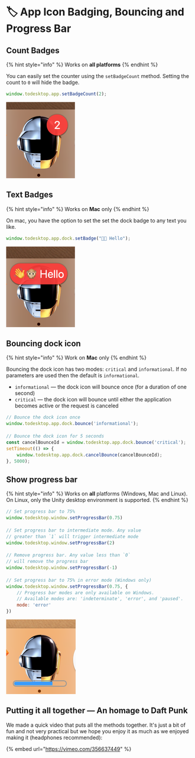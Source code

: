 # 🏷 App Icon Badging, Bouncing and Progress Bar

## Count Badges

{% hint style="info" %}
Works on **all platforms**
{% endhint %}

You can easily set the counter using the `setBadgeCount` method. Setting the count to `0` will hide the badge.

```javascript
window.todesktop.app.setBadgeCount(2);
```

![Badge count set to 2 \(Mac\)](../.gitbook/assets/image%20%2814%29.png)

## Text Badges

{% hint style="info" %}
Works on **Mac** only
{% endhint %}

On mac, you have the option to set the set the dock badge to any text you like.

```javascript
window.todesktop.app.dock.setBadge("👋🙊 Hello");
```

![Text badge set to &quot;&#x1F44B;&#x1F64A; Hello&quot;](../.gitbook/assets/image%20%2810%29.png)

## **Bouncing dock icon**

{% hint style="info" %}
Work on **Mac** only
{% endhint %}

Bouncing the dock icon has two modes: `critical` and `informational`. If no parameters are used then the default is `informational`.

* `informational` — the dock icon will bounce once \(for a duration of one second\)
* `critical` — the dock icon will bounce until either the application becomes active or the request is canceled

```javascript
// Bounce the dock icon once
window.todesktop.app.dock.bounce('informational');

// Bounce the dock icon for 5 seconds
const cancelBounceId = window.todesktop.app.dock.bounce('critical');
setTimeout(() => {
    window.todesktop.app.dock.cancelBounce(cancelBounceId);
}, 5000);
```

## Show progress bar

{% hint style="info" %}
Works on **all** platforms \(Windows, Mac and Linux\). On Linux, only the Unity desktop environment is supported.
{% endhint %}

```javascript
// Set progress bar to 75%
window.todesktop.window.setProgressBar(0.75)

// Set progress bar to intermediate mode. Any value
// greater than `1` will trigger intermediate mode
window.todesktop.window.setProgressBar(2)

// Remove progress bar. Any value less than `0`
// will remove the progress bar
window.todesktop.window.setProgressBar(-1)

// Set progress bar to 75% in error mode (Windows only)
window.todesktop.window.setProgressBar(0.75, {
    // Progress bar modes are only available on Windows.
    // Available modes are: 'indeterminate', 'error', and 'paused'.
    mode: 'error'
})
```

![Progress bar set to 0.75 \(Mac\)](../.gitbook/assets/image%20%281%29.png)

## Putting it all together — An homage to Daft Punk

We made a quick video that puts all the methods together. It's just a bit of fun and not very practical but we hope you enjoy it as much as we enjoyed making it \(headphones recommended\):

{% embed url="https://vimeo.com/356637449" %}



